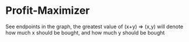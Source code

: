 # Profit-Maximizer
See endpoints in the graph, the greatest value of (x+y) => (x,y) will denote how much x should be bought, and how much y should be bought
